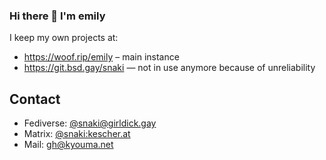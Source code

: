 ### Hi there 👋 I'm emily

I keep my own projects at:
 - https://woof.rip/emily – main instance
 - https://git.bsd.gay/snaki — not in use anymore because of unreliability

## Contact
 - Fediverse: [@snaki@girldick.gay](https://girldick.gay/@snaki)
 - Matrix: [@snaki:kescher.at](https://matrix.to/#/@snaki:kescher.at)
 - Mail: gh@kyouma.net
